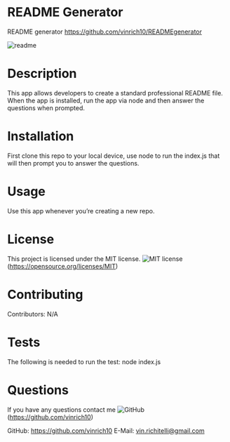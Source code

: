 # README Generator
README generator 
https://github.com/vinrich10/READMEgenerator

![readme](https://user-images.githubusercontent.com/76268790/112540782-f7f48d00-8d88-11eb-9690-1f8dc10b5a57.gif)

# Description
This app allows developers to create a standard professional README file. When the app is installed, run the app via node and then answer the questions when prompted.

# Installation
First clone this repo to your local device, use node to run the index.js that will then prompt you to answer the questions.

# Usage
Use this app whenever you’re creating a new repo.

# License
This project is licensed under the MIT license. 
![MIT license](https://img.shields.io/badge/license-MIT-blue.svg)(https://opensource.org/licenses/MIT)

# Contributing
​Contributors: N/A

# Tests
The following is needed to run the test: node index.js

# Questions
If you have any questions contact me
![GitHub](https://img.shields.io/github/followers/vinrich10?style=social)(https://github.com/vinrich10)

GitHub: https://github.com/vinrich10
E-Mail: vin.richitelli@gmail.com

